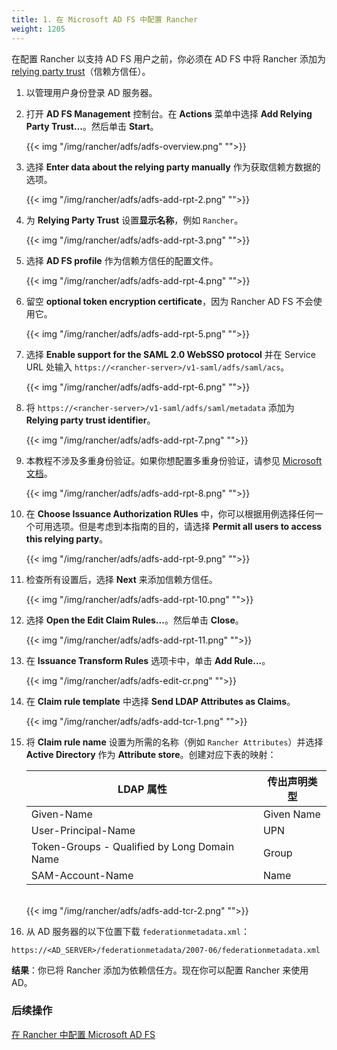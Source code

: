```yaml
---
title: 1. 在 Microsoft AD FS 中配置 Rancher
weight: 1205
---
```


在配置 Rancher 以支持 AD FS 用户之前，你必须在 AD FS 中将 Rancher 添加为 [relying party trust](https://docs.microsoft.com/en-us/windows-server/identity/ad-fs/technical-reference/understanding-key-ad-fs-concepts)（信赖方信任）。

1. 以管理用户身份登录 AD 服务器。

1. 打开 **AD FS Management** 控制台。在 **Actions** 菜单中选择 **Add Relying Party Trust...**。然后单击 **Start**。

   {{< img "/img/rancher/adfs/adfs-overview.png" "">}}

1. 选择 **Enter data about the relying party manually** 作为获取信赖方数据的选项。

   {{< img "/img/rancher/adfs/adfs-add-rpt-2.png" "">}}

1. 为 **Relying Party Trust** 设置**显示名称**，例如 `Rancher`。

   {{< img "/img/rancher/adfs/adfs-add-rpt-3.png" "">}}

1. 选择 **AD FS profile** 作为信赖方信任的配置文件。

   {{< img "/img/rancher/adfs/adfs-add-rpt-4.png" "">}}

1. 留空 **optional token encryption certificate**，因为 Rancher AD FS 不会使用它。

   {{< img "/img/rancher/adfs/adfs-add-rpt-5.png" "">}}

1. 选择 **Enable support for the SAML 2.0 WebSSO protocol** 并在 Service URL 处输入 `https://<rancher-server>/v1-saml/adfs/saml/acs`。

   {{< img "/img/rancher/adfs/adfs-add-rpt-6.png" "">}}

1. 将 `https://<rancher-server>/v1-saml/adfs/saml/metadata` 添加为 **Relying party trust identifier**。

   {{< img "/img/rancher/adfs/adfs-add-rpt-7.png" "">}}

1. 本教程不涉及多重身份验证。如果你想配置多重身份验证，请参见 [Microsoft 文档](https://docs.microsoft.com/en-us/windows-server/identity/ad-fs/operations/configure-additional-authentication-methods-for-ad-fs)。

   {{< img "/img/rancher/adfs/adfs-add-rpt-8.png" "">}}

1. 在 **Choose Issuance Authorization RUles** 中，你可以根据用例选择任何一个可用选项。但是考虑到本指南的目的，请选择 **Permit all users to access this relying party**。

   {{< img "/img/rancher/adfs/adfs-add-rpt-9.png" "">}}

1. 检查所有设置后，选择 **Next** 来添加信赖方信任。

   {{< img "/img/rancher/adfs/adfs-add-rpt-10.png" "">}}

1. 选择 **Open the Edit Claim Rules...**。然后单击 **Close**。

   {{< img "/img/rancher/adfs/adfs-add-rpt-11.png" "">}}

1. 在 **Issuance Transform Rules** 选项卡中，单击 **Add Rule...**。

   {{< img "/img/rancher/adfs/adfs-edit-cr.png" "">}}

1. 在 **Claim rule template** 中选择 **Send LDAP Attributes as Claims**。

   {{< img "/img/rancher/adfs/adfs-add-tcr-1.png" "">}}

1. 将 **Claim rule name** 设置为所需的名称（例如 `Rancher Attributes`）并选择 **Active Directory** 作为 **Attribute store**。创建对应下表的映射：

   | LDAP 属性                                    | 传出声明类型 |
   | -------------------------------------------- | ------------ |
   | Given-Name                                   | Given Name   |
   | User-Principal-Name                          | UPN          |
   | Token-Groups - Qualified by Long Domain Name | Group        |
   | SAM-Account-Name                             | Name         |

   <br/>
   {{< img "/img/rancher/adfs/adfs-add-tcr-2.png" "">}}

1. 从 AD 服务器的以下位置下载 `federationmetadata.xml`：

```
https://<AD_SERVER>/federationmetadata/2007-06/federationmetadata.xml
```

**结果**：你已将 Rancher 添加为依赖信任方。现在你可以配置 Rancher 来使用 AD。

### 后续操作

[在 Rancher 中配置 Microsoft AD FS ]({{<baseurl>}}/rancher/v2.6/en/admin-settings/authentication/microsoft-adfs/rancher-adfs-setup/)
